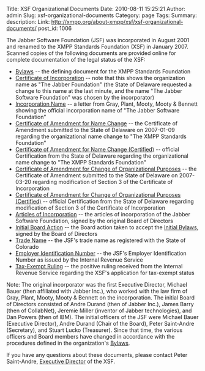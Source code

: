 Title: XSF Organizational Documents
Date: 2010-08-11 15:25:21
Author: admin
Slug: xsf-organizational-documents
Category: page
Tags: 
Summary: description:
Link: http://xmpp.org/about-xmpp/xsf/xsf-organizational-documents/
post_id: 1006


The Jabber Software Foundation (JSF) was incorporated in August 2001 and renamed to the XMPP Standards Foundation (XSF) in January 2007. Scanned copies of the following documents are provided online for complete documentation of the legal status of the XSF:

* [Bylaws](/about-xmpp/xsf/xsf-bylaws/) -- the defining document for the XMPP Standards Foundation
* [Certificate of Incorporation](/xsf/docs/JSF-Certificate-Of-Incorporation.pdf) -- note that this shows the organization name as "The Jabber Foundation" (the State of Delaware requested a change to this name at the last minute, and the name "The Jabber Software Foundation" was chosen by the incorporator)
* [Incorporation Name](/xsf/docs/JSF-Incorporation-Name.pdf) -- a letter from Gray, Plant, Mooty, Mooty & Bennett showing the official incorporation name of "The Jabber Software Foundation"
* [Certificate of Amendment for Name Change](/xsf/docs/XSF-Certificate-Of-Amendment-Name.pdf) -- the Certificate of Amendment submitted to the State of Delaware on 2007-01-09 regarding the organizational name change to "The XMPP Standards Foundation"
* [Certificate of Amendment for Name Change (Certified)](/xsf/docs/XSF-Certificate-Of-Amendment-Name-Certified.pdf) -- official Certification from the State of Delaware regarding the organizational name change to "The XMPP Standards Foundation"
* [Certificate of Amendment for Change of Organizational Purposes](/xsf/docs/XSF-Certificate-Of-Amendment-Purposes.pdf) -- the Certificate of Amendment submitted to the State of Delaware on 2007-03-20 regarding modification of Section 3 of the Certificate of Incorporation
* [Certificate of Amendment for Change of Organizational Purposes (Certified)](/xsf/docs/XSF-Certificate-Of-Amendment-Purposes-Certified.pdf) -- official Certification from the State of Delaware regarding modification of Section 3 of the Certificate of Incorporation
* [Articles of Incorporation](/xsf/docs/JSF-Articles-Of-Incorporation.pdf) -- the articles of incorporation of the Jabber Software Foundation, signed by the original Board of Directors
* [Initial Board Action](/xsf/docs/JSF-Initial-Board-Action.pdf) -- the Board action taken to accept the [Initial Bylaws](http://xmpp.org/xsf/docs/JSF-Initial-Bylaws.pdf), signed by the Board of Directors
* [Trade Name](/xsf/docs/JSF-Trade-Name.pdf) -- the JSF's trade name as registered with the State of Colorado
* [Employer Identification Number](/xsf/docs/JSF-EIN.pdf) -- the JSF's Employer Identification Number as issued by the Internal Revenue Service
* [Tax-Exempt Ruling](/xsf/docs/XSF-Tax-Exempt-Ruling-2007.pdf) -- the positive ruling received from the Internal Revenue Service regarding the XSF's application for tax-exempt status

Note: The original incorporator was the first Executive Director, Michael Bauer (then affiliated with Jabber Inc.), who worked with the law firm of Gray, Plant, Mooty, Mooty & Bennett on the incorporation. The initial Board of Directors consisted of Andre Durand (then of Jabber Inc.), James Barry (then of CollabNet), Jeremie Miller (inventor of Jabber technologies), and Dan Powers (then of IBM). The initial officers of the JSF were Michael Bauer (Executive Director), Andre Durand (Chair of the Board), Peter Saint-Andre (Secretary), and Stuart Lucko (Treasurer). Since that time, the various officers and Board members have changed in accordance with the procedures defined in the organization's [Bylaws](/about-xmpp/xsf/xsf-bylaws/).

If you have any questions about these documents, please contact Peter Saint-Andre, [Executive Director](/about-xmpp/xsf/xsf-people/#exec) of the XSF.
